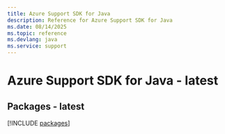 ```yaml
---
title: Azure Support SDK for Java
description: Reference for Azure Support SDK for Java
ms.date: 08/14/2025
ms.topic: reference
ms.devlang: java
ms.service: support
---
```

# Azure Support SDK for Java - latest
## Packages - latest
[!INCLUDE [packages](support-index.md)]